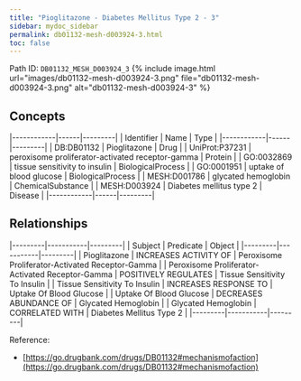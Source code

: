 ```yaml
---
title: "Pioglitazone - Diabetes Mellitus Type 2 - 3"
sidebar: mydoc_sidebar
permalink: db01132-mesh-d003924-3.html
toc: false 
---
```



Path ID: `DB01132_MESH_D003924_3`
{% include image.html url="images/db01132-mesh-d003924-3.png" file="db01132-mesh-d003924-3.png" alt="db01132-mesh-d003924-3" %}

## Concepts

|------------|------|---------|
| Identifier | Name | Type    |
|------------|------|---------|
| DB:DB01132 | Pioglitazone | Drug |
| UniProt:P37231 | peroxisome proliferator-activated receptor-gamma | Protein |
| GO:0032869 | tissue sensitivity to insulin | BiologicalProcess |
| GO:0001951 | uptake of blood glucose | BiologicalProcess |
| MESH:D001786 | glycated hemoglobin | ChemicalSubstance |
| MESH:D003924 | Diabetes mellitus type 2 | Disease |
|------------|------|---------|

## Relationships

|---------|-----------|---------|
| Subject | Predicate | Object  |
|---------|-----------|---------|
| Pioglitazone | INCREASES ACTIVITY OF | Peroxisome Proliferator-Activated Receptor-Gamma |
| Peroxisome Proliferator-Activated Receptor-Gamma | POSITIVELY REGULATES | Tissue Sensitivity To Insulin |
| Tissue Sensitivity To Insulin | INCREASES RESPONSE TO | Uptake Of Blood Glucose |
| Uptake Of Blood Glucose | DECREASES ABUNDANCE OF | Glycated Hemoglobin |
| Glycated Hemoglobin | CORRELATED WITH | Diabetes Mellitus Type 2 |
|---------|-----------|---------|

Reference: 
  - [https://go.drugbank.com/drugs/DB01132#mechanismofaction](https://go.drugbank.com/drugs/DB01132#mechanismofaction)
